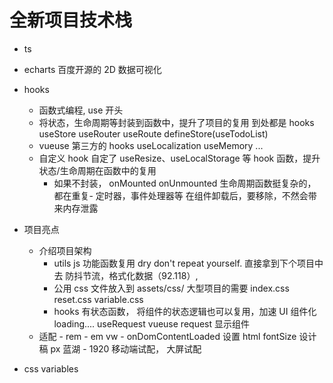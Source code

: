 # 全新项目技术栈

- ts
- echarts 百度开源的 2D 数据可视化
- hooks

  - 函数式编程, use 开头
  - 将状态，生命周期等封装到函数中，提升了项目的复用
    到处都是 hooks useStore useRouter useRoute defineStore(useTodoList)
  - vueuse 第三方的 hooks
    useLocalization useMemory ...
  - 自定义 hook
    自定了 useResize、useLocalStorage 等 hook 函数，提升状态/生命周期在函数中的复用
    - 如果不封装， onMounted onUnmounted 生命周期函数挺复杂的，都在重复- 定时器，事件处理器等 在组件卸载后，要移除，不然会带来内存泄露

- 项目亮点
  - 介绍项目架构
    - utils js 功能函数复用 dry don't repeat yourself.
      直接拿到下个项目中去 防抖节流，格式化数据（92.118）,
    - 公用 css 文件放入到 assets/css/
      大型项目的需要 index.css reset.css variable.css
    - hooks
      有状态函数， 将组件的状态逻辑也可以复用，加速 UI 组件化
      loading.... useRequest vueuse
      request
      显示组件
  - 适配 - rem - em vw - onDomContentLoaded 设置 html fontSize
    设计稿 px 蓝湖 - 1920 移动端试配， 大屏试配
- css variables
